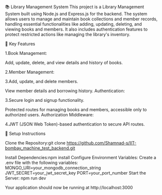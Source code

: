 📚 Library Management System
This project is a Library Management System built using Node.js and Express.js for the backend. The system allows users to manage and maintain book collections and member records, handling essential functionalities like adding, updating, deleting, and viewing books and members. It also includes authentication features to protect restricted actions like managing the library's inventory.

🚀 Key Features

1.Book Management:

Add, update, delete, and view details and history of books.

2.Member Management:

3.Add, update, and delete members.

View member details and borrowing history.
Authentication:

3.Secure login and signup functionality.

Protected routes for managing books and members, accessible only to authorized users.
Authorization Middleware:

4.JWT (JSON Web Token)-based authentication to secure API routes.

🔧 Setup Instructions

Clone the Repository:git clone https://github.com/Shamnad-s/IIT-bombay_machine_test_backend.git

Install Dependencies:npm install
Configure Environment Variables:
Create a .env file with the following variables: 
MONGO_URI=your_mongodb_connection_string
JWT_SECRET=your_jwt_secret_key
PORT=your_port_number
Start the Server: 
npm run dev

Your application should now be running at http://localhost:3000

